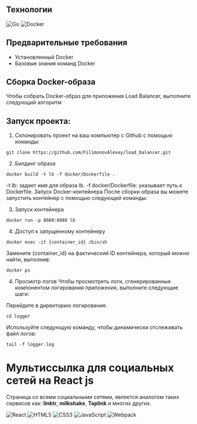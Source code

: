 ## Технологии
![Go](https://img.shields.io/badge/go-%2300ADD8.svg?style=for-the-badge&logo=go&logoColor=white)
![Docker](https://img.shields.io/badge/docker-%230db7ed.svg?style=for-the-badge&logo=docker&logoColor=white)

## Предварительные требования

- Установленный Docker
- Базовые знания команд Docker

## Сборка Docker-образа

Чтобы собрать Docker-образ для приложения Load Balancer, выполните следующий алгоритм

## Запуск проекта:
1) Склонировать проект на ваш компьютер с Github с помощью команды:
```
git clone https://github.com/FilimonovAlexey/load_balancer.git
```

2) Билдинг образа
```
docker build -t lb -f docker/Dockerfile .
```

-t lb: задает имя для образа lb.
-f docker/Dockerfile: указывает путь к Dockerfile.
Запуск Docker-контейнера
После сборки образа вы можете запустить контейнер с помощью следующей команды:

3) Запуск контейнера
```
docker run -p 8080:8080 lb
```

4) Доступ к запущенному контейнеру
```
docker exec -it {container_id} /bin/sh
```

Замените {container_id} на фактический ID контейнера, который можно найти, выполнив:
```
docker ps
```

4) Просмотр логов
Чтобы просмотреть логи, сгенерированные компонентом логирования приложения, выполните следующие шаги:

Перейдите в директорию логирования:
```
cd logger
```

Используйте следующую команду, чтобы динамически отслеживать файл логов:
```
tail -f logger.log
```


# Мультиссылка для социальных сетей на React js

Страница со всеми социальными сетями, является аналогом таких сервисов как: **linktr**, **milkshake**, **Taplink** и многих других.


![React](https://img.shields.io/badge/-React-61daf8?logo=react&logoColor=black)
![HTML5](https://img.shields.io/badge/-HTML5-e34f26?logo=html5&logoColor=white)
![CSS3](https://img.shields.io/badge/-CSS3-1572b6?logo=css3&logoColor=white)
![JavaScript](https://img.shields.io/badge/-JavaScript-f7df1e?logo=javaScript&logoColor=black)
![Webpack](https://img.shields.io/badge/-Webpack-99d6f8?logo=webpack&logoColor=black)
